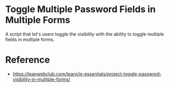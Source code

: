 # Toggle Multiple Password Fields in Multiple Forms

A script that let's users toggle the visibility with the ability to
toggle multiple fields in multiple forms.

# Reference

* https://leanwebclub.com/learn/js-essentials/project-toggle-password-visibility-in-multiple-forms/

